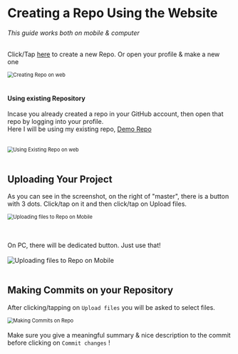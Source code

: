 # Creating a Repo Using the Website

_This guide works both on mobile & computer_<br><br>

Click/Tap [here](https://www.github.com/new) to create a new Repo.
Or open your profile & make a new one

<img src="https://i.imgur.com/eajKlAN.png" alt="Creating Repo on web" style="zoom: 80%;" />
<br><br>

#### Using existing Repository

Incase you already created a repo in your GitHub account, then open that repo by logging into your profile.<br>
Here I will be using my existing repo, [Demo Repo](https://github.com/MRDGH2821/Demo-Repo)
<br><br>

<img src="https://i.imgur.com/hzRzNeF.png" alt="Using Existing Repo on web" style="zoom: 80%;" />
<br><br>

## Uploading Your Project

As you can see in the screenshot, on the right of "master", there is a button with 3 dots. Click/tap on it and then click/tap on Upload files.

<img src="https://i.imgur.com/j7jWgbA.png" alt="Uploading files to Repo on Mobile" style="zoom:80%;" />

<br><br>
On PC, there will be dedicated button. Just use that!<br><br>
![Uploading files to Repo on Mobile](https://i.imgur.com/lVq9R9o.png)
<br><br>

## Making Commits on your Repository

After clicking/tapping on `Upload files` you will be asked to select files.

<img src="https://i.imgur.com/UFPv1QX.png" alt="Making Commits on Repo" style="zoom: 80%;" /> <br><br>
Make sure you give a meaningful summary & nice description to the commit before clicking on `Commit changes` !